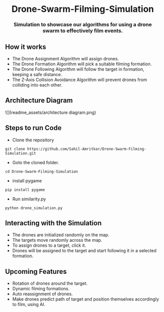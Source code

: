 <H1 align="center">Drone-Swarm-Filming-Simulation</H1>
<H3 align="center"> Simulation to showcase our algorithms for using a drone swarm to effectively film events.</H3>

## How it works
- The Drone Assignment Algorithm will assign drones.
- The Drone Formation Algorithm will pick a suitable filming formation.
- The Drone Following Algorithm will follow the target in formation, keeping a safe distance.
- The Z-Axis Collision Avoidance Algorithm will prevent drones from colliding into each other.

## Architecture Diagram
![](readme_assets/architecture diagram.png)

## Steps to run Code

- Clone the repository
```
git clone https://github.com/Sahil-Amritkar/Drone-Swarm-Filming-Simulation.git
```

- Goto the cloned folder.
```
cd Drone-Swarm-Filming-Simulation
```

- install pygame
```
pip install pygame
```

- Run similarity.py
```
python drone_simulation.py
```

## Interacting with the Simulation

- The drones are initialized randomly on the map.
- The targets move randomly across the map.
- To assign drones to a target, click it.
- Drones will be assigned to the target and start following it in a selected formation.


## Upcoming Features

- Rotation of drones around the target.
- Dynamic filming formations.
- Auto reassignment of drones.
- Make drones predict path of target and position themselves accordingly to film, using AI.

